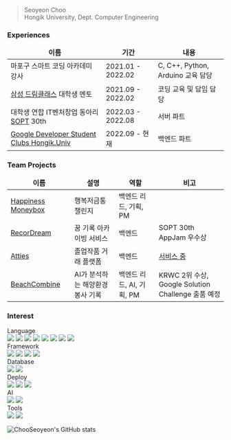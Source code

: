 > Seoyeon Choo   
> Hongik University, Dept. Computer Engineering

### Experiences
<table>
  <thead align="center">
    <tr>
      <td><b>이름</b></td>
      <td><b>기간</b></td>
      <td><b>내용</b></td>
    </tr>
  </thead>
  <tbody>
    <tr>
      <td>마포구 스마트 코딩 아카데미 강사</a></td>
      <td>2021.01 - 2022.02</td>
      <td>C, C++, Python, Arduino 교육 담당</td>
    </tr>
    <tr>
      <td><a href="https://www.dreamclass.org/index.do">삼성 드림클래스</a> 대학생 멘토 </td>
      <td>2021.09 - 2022.02</td>
      <td>코딩 교육 및 담임 담당</td>
    </tr>
    <tr>
      <td>대학생 연합 IT벤처창업 동아리 <a href="https://sopt.org/">SOPT</a> 30th</td>
      <td>2022.03 - 2022.08</td>
      <td>서버 파트</td>
    </tr>
    <tr>
      <td><a href="https://github.com/GDSC-Hongik/GDSC-1st-Backend-Study/tree/ChooSeoyeon">	Google Developer Student Clubs Hongik.Univ</a></td>
      <td>2022.09 - 현재 </td>
      <td>백엔드 파트</td>
    </tr>
  </tbody>
</table>

### Team Projects
<table>
  <thead align="center">
    <tr border: none;>
      <td><b>이름</b></td>
      <td><b>설명</b></td>
      <td><b>역할</b></td>
      <td><b>비고</b></td>
    </tr>
  </thead>
  <tbody>
    <tr>
      <td><a href="https://github.com/HICC-Bootcamp/2022-1-Happiness-Moneybox/tree/develop">Happiness Moneybox</a></td>
      <td>행복저금통 챌린지</td>
      <td>백엔드 리드, 기획, PM</td>
      <td></td>
    </tr>
    <tr>
      <td><a href="https://github.com/TeamRecorDream/RecorDream-Server/tree/develop">RecorDream</a></td>
      <td>꿈 기록 아카이빙 서비스</td>
      <td>백엔드</td>
      <td>SOPT 30th AppJam 우수상</td>
    </tr>
    <tr>
      <td><a href="https://github.com/Att-ies/backend">Atties</a></td>
      <td>졸업작품 거래 플랫폼</td>
      <td>백엔드</td>
      <td><a href="https://attiess.netlify.app/begin">서비스 중</td>
    </tr>
    <tr>
      <td><a href="https://github.com/Beach-Combine/Backend">BeachCombine</a></td>
      <td>AI가 분석하는 해양환경봉사 기록</td>
      <td>백엔드 리드, AI, 기획, PM </td>
      <td>KRWC 2위 수상, <br> Google Solution Challenge 출품 예정 </td>
    </tr>
  </tbody>
</table>

### Interest
Language </br>
<img src="https://img.shields.io/badge/C++-00599C?style=flat-square&logo=c%2B%2B&logoColor=white"/> <img src="https://img.shields.io/badge/C-A8B9CC?style=flat-square&logo=C&logoColor=white"/> <img src="https://img.shields.io/badge/Python-3776AB?style=flat-square&logo=Python&logoColor=white"/> <img src="https://img.shields.io/badge/java-007396?style=flat-square&logo=java&logoColor=white"/> <img src="https://img.shields.io/badge/JavaScript-F7DF1E?style=flat-square&logo=JavaScript&logoColor=white"/> <img src="https://img.shields.io/badge/TypeScript-2d79c7?style=flat-square&logo=TypeScript&logoColor=white"/> <img src="https://img.shields.io/badge/HTML5-E34F26?style=flat-square&logo=HTML5&logoColor=white"/>
<img src="https://img.shields.io/badge/CSS3-1572B6?style=flat-square&logo=CSS3&logoColor=white"/>
<br/>
Framework </br>
<img src="https://img.shields.io/badge/SpringBoot-6DB33F?style=flat-square&logo=SpringBoot&logoColor=white"/> <img src="https://img.shields.io/badge/Node.js-339933?style=flat-square&logo=Node.js&logoColor=white"/> <img src="https://img.shields.io/badge/Express-000000?style=flat-square&logo=Express&logoColor=white"/> <img src="https://img.shields.io/badge/jQuery-0769AD?style=flat-square&logo=jQuery&logoColor=white"/>
<br/>
Database </br>
<img src="https://img.shields.io/badge/MySQL-4479A1?style=flat-square&logo=MySQL&logoColor=white"/> <img src="https://img.shields.io/badge/MongoDB-47A248?style=flat-square&logo=MongoDB&logoColor=white"/>
<br/>
Deploy </br>
 <img src="https://img.shields.io/badge/AWS-232F3E?style=flat-square&logo=AmazonAWS&logoColor=white"/> <img src="https://img.shields.io/badge/Google Cloud-4285F4?style=flat-square&logo=Google Cloud&logoColor=white"/> <img src="https://img.shields.io/badge/Docker-2496ED?style=flat-square&logo=Docker&logoColor=white"/>
 </br>
 AI </br>
 <img src="https://img.shields.io/badge/Google Colab-F9AB00?style=flat-square&logo=Google Colab&logoColor=white"/> <img src="https://img.shields.io/badge/TensorFlow-FF6F00?style=flat-square&logo=tensorflow&logoColor=white"/>
 </br>
 Tools </br>
 <img src="https://img.shields.io/badge/Git-f05030?style=flat-square&logo=Git&logoColor=white"/>
 <img src="https://img.shields.io/badge/GitHub-black?style=flat-square&logo=GitHub&logoColor=white"/>

![ChooSeoyeon's GitHub stats](https://github-readme-stats.vercel.app/api?username=ChooSeoyeon&show_icons=true&theme=dark)   
